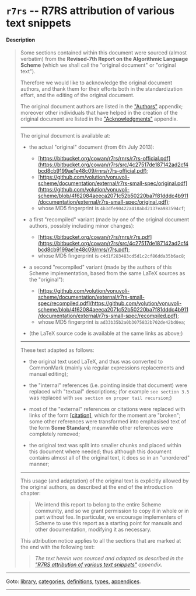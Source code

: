 

<a id='appendix__r7rs__attribution'></a>

# `r7rs` -- R7RS attribution of various text snippets


#### Description

> Some sections contained within this document were sourced (almost verbatim) from the
> __Revised-7th Report on the Algorithmic Language Scheme__
> (which we shall call the "original document" or "original text").
> 
> Therefore we would like to acknowledge the original document authors, and thank them for their efforts
> both in the standardization effort, and the editing of the original document.
> 
> The original document authors are listed in the ["Authors"](../../r7rs/appendices/authors.md#appendix__r7rs__authors) appendix;
> moreover other individuals that have helped in the creation of the original document are listed in the
> ["Acknowledgments"](../../r7rs/appendices/acknowledgments.md#appendix__r7rs__acknowledgments) appendix.
> 
> ----
> 
> The original document is available at:
> 
>   * the actual "original" document (from 6th July 2013):
>     * [https://bitbucket.org/cowan/r7rs/rnrs/r7rs-official.pdf](https://bitbucket.org/cowan/r7rs/src/4c27517de187142ad2cf4bcd8cb9199ae1e48c09/rnrs/r7rs-official.pdf);
>     * [https://github.com/volution/vonuvoli-scheme/documentation/external/r7rs-small-spec/original.pdf](https://github.com/volution/vonuvoli-scheme/blob/4f62084aeeca2071c52b50220ba7f81dddc4b911/documentation/external/r7rs-small-spec/original.pdf);
>     * whose MD5 fingerprint is `4b3dfe90422a410abd2137ea983594cf`;
> 
>   * a first "recompiled" variant (made by one of the original document authors, possibly including minor changes):
>     * [https://bitbucket.org/cowan/r7rs/rnrs/r7rs.pdf](https://bitbucket.org/cowan/r7rs/src/4c27517de187142ad2cf4bcd8cb9199ae1e48c09/rnrs/r7rs.pdf);
>     * whose MD5 fingerprint is `c4d1f283483cd5d1c2cf86dda35b6ac8`;
> 
>   * a second "recompiled" variant (made by the authors of this Scheme implementation, based from the same LaTeX sources as the "original"):
>     * [https://github.com/volution/vonuvoli-scheme/documentation/external/r7rs-small-spec/recompiled.pdf](https://github.com/volution/vonuvoli-scheme/blob/4f62084aeeca2071c52b50220ba7f81dddc4b911/documentation/external/r7rs-small-spec/recompiled.pdf);
>     * whose MD5 fingerprint is `ad33b35b2a0b3075832b702de42bd0ea`;
> 
>   * (the LaTeX source code is available at the same links as above;)
> 
> ----
> 
> These text adapted as follows:
> 
>   * the original text used LaTeX, and thus was converted to CommonMark (mainly via regular expressions replacements and manual editing);
> 
>   * the "internal" references (i.e. pointing inside that document) were replaced with "textual" descriptions;
>   (for example `see section 3.5` was replaced with `see section on proper tail recursion`;)
> 
>   * most of the "external" references or citations were replaced with links of the form [[citation]](#),
>   which for the moment are "broken";  some other references were transformed
>   into emphasised text of the form __Some Standard__;  meanwhile other references were completely removed;
> 
>   * the original text was split into smaller chunks and placed within this document where needed;
>   thus although this document contains almost all of the original text, it does so in an "unordered" manner;
> 
> ----
> 
> This usage (and adaptation) of the original text is explicitly allowed by the original authors,
> as described at the end of the introduction chapter:
> 
> > We intend this report to belong to the entire Scheme community, and so
> > we grant permission to copy it in whole or in part without fee.  In
> > particular, we encourage implementers of Scheme to use this report as
> > a starting point for manuals and other documentation, modifying it as
> > necessary.
> 
> This attribution notice applies to all the sections that are marked at the end with the following text:
> 
> > *The text herein was sourced and adapted as described in the ["R7RS attribution of various text snippets"](../../r7rs/appendices/attribution.md#appendix__r7rs__attribution) appendix.*

----

Goto: [library](../../r7rs/_index.md#library__r7rs), [categories](../../r7rs/categories/_index.md#toc__r7rs__categories), [definitions](../../r7rs/definitions/_index.md#toc__r7rs__definitions), [types](../../r7rs/types/_index.md#toc__r7rs__types), [appendices](../../r7rs/appendices/_index.md#toc__r7rs__appendices).

----

